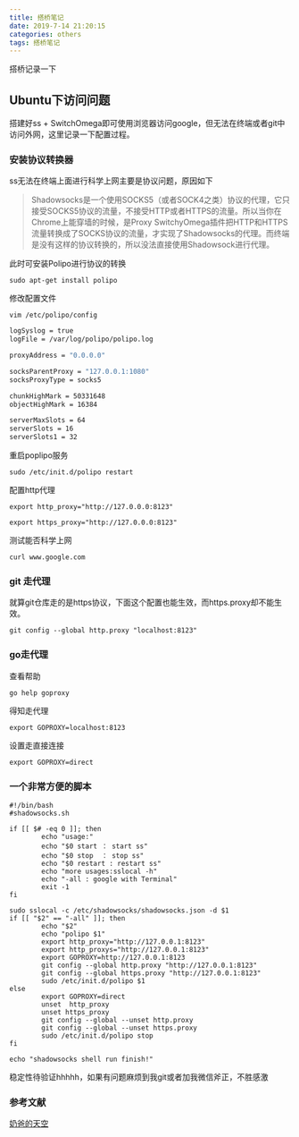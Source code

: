```yaml
---
title: 搭桥笔记
date: 2019-7-14 21:20:15
categories: others
tags: 搭桥笔记
---
```


搭桥记录一下

<!--more-->

## Ubuntu下访问问题

搭建好ss + SwitchOmega即可使用浏览器访问google，但无法在终端或者git中访问外网，这里记录一下配置过程。

### 安装协议转换器

ss无法在终端上面进行科学上网主要是协议问题，原因如下

> Shadowsocks是一个使用SOCKS5（或者SOCK4之类）协议的代理，它只接受SOCKS5协议的流量，不接受HTTP或者HTTPS的流量。所以当你在Chrome上能穿墙的时候，是Proxy SwitchyOmega插件把HTTP和HTTPS流量转换成了SOCKS协议的流量，才实现了Shadowsocks的代理。而终端是没有这样的协议转换的，所以没法直接使用Shadowsock进行代理。

此时可安装Polipo进行协议的转换

`sudo apt-get install polipo`

修改配置文件

`vim /etc/polipo/config`

```bash
logSyslog = true
logFile = /var/log/polipo/polipo.log

proxyAddress = "0.0.0.0"

socksParentProxy = "127.0.0.1:1080"
socksProxyType = socks5

chunkHighMark = 50331648
objectHighMark = 16384

serverMaxSlots = 64
serverSlots = 16
serverSlots1 = 32
```

重启poplipo服务

`sudo /etc/init.d/polipo restart`

配置http代理

`export http_proxy="http://127.0.0.0:8123"`

`export https_proxy="http://127.0.0.0:8123"`

测试能否科学上网

`curl www.google.com`

### git 走代理

就算git仓库走的是https协议，下面这个配置也能生效，而https.proxy却不能生效。

`git config --global http.proxy "localhost:8123"`

### go走代理

查看帮助

`go help goproxy`

得知走代理

`export GOPROXY=localhost:8123`

设置走直接连接

`export GOPROXY=direct`

### 一个非常方便的脚本

```shell
#!/bin/bash
#shadowsocks.sh

if [[ $# -eq 0 ]]; then
        echo "usage:"
        echo "$0 start ： start ss"
        echo "$0 stop  ： stop ss"
        echo "$0 restart : restart ss"
        echo "more usages:sslocal -h"
        echo "-all : google with Terminal"
        exit -1
fi

sudo sslocal -c /etc/shadowsocks/shadowsocks.json -d $1
if [[ "$2" == "-all" ]]; then
        echo "$2"
        echo "polipo $1"
        export http_proxy="http://127.0.0.1:8123"
        export http_proxys="http://127.0.0.1:8123"
        export GOPROXY=http://127.0.0.1:8123
        git config --global http.proxy "http://127.0.0.1:8123"
        git config --global https.proxy "http://127.0.0.1:8123"
        sudo /etc/init.d/polipo $1
else
        export GOPROXY=direct
        unset  http_proxy
        unset https_proxy
        git config --global --unset http.proxy
        git config --global --unset https.proxy
        sudo /etc/init.d/polipo stop
fi

echo "shadowsocks shell run finish!"

```

稳定性待验证hhhhh，如果有问题麻烦到我git或者加我微信斧正，不胜感激

### 参考文献

[奶爸的天空](https://www.meirenji.info/2017/12/09/Ubuntu%E9%85%8D%E7%BD%AEShadowsocks%E5%AE%9E%E7%8E%B0%E7%BB%88%E7%AB%AF%E4%BB%A3%E7%90%86/)



